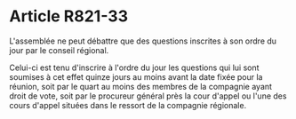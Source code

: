# Article R821-33

<p>L'assemblée ne peut débattre que des questions inscrites à son ordre du jour par le conseil régional.</p><p>Celui-ci est tenu d'inscrire à l'ordre du jour les questions qui lui sont soumises à cet effet quinze jours au moins avant la date fixée pour la réunion, soit par le quart au moins des membres de la compagnie ayant droit de vote, soit par le procureur général près la cour d'appel ou l'une des cours d'appel situées dans le ressort de la compagnie régionale.</p>